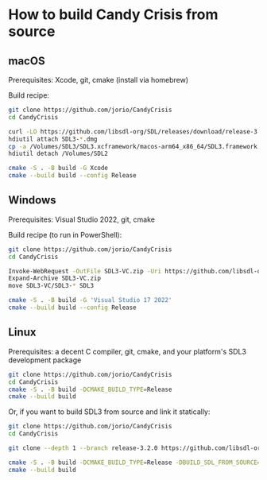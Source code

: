 # How to build Candy Crisis from source

## macOS

Prerequisites: Xcode, git, cmake (install via homebrew)

Build recipe:

```bash
git clone https://github.com/jorio/CandyCrisis
cd CandyCrisis

curl -LO https://github.com/libsdl-org/SDL/releases/download/release-3.2.0/SDL3-3.2.0.dmg
hdiutil attach SDL3-*.dmg
cp -a /Volumes/SDL3/SDL3.xcframework/macos-arm64_x86_64/SDL3.framework SDL2.framework
hdiutil detach /Volumes/SDL2

cmake -S . -B build -G Xcode
cmake --build build --config Release
```

## Windows

Prerequisites: Visual Studio 2022, git, cmake

Build recipe (to run in PowerShell):
```bash
git clone https://github.com/jorio/CandyCrisis
cd CandyCrisis

Invoke-WebRequest -OutFile SDL3-VC.zip -Uri https://github.com/libsdl-org/SDL/releases/download/release-3.2.0/SDL3-devel-3.2.0-VC.zip
Expand-Archive SDL3-VC.zip
move SDL3-VC/SDL3-* SDL3

cmake -S . -B build -G 'Visual Studio 17 2022'
cmake --build build --config Release
```

## Linux

Prerequisites: a decent C compiler, git, cmake, and your platform's SDL3 development package

```bash
git clone https://github.com/jorio/CandyCrisis
cd CandyCrisis
cmake -S . -B build -DCMAKE_BUILD_TYPE=Release
cmake --build build
```

Or, if you want to build SDL3 from source and link it statically:

```bash
git clone https://github.com/jorio/CandyCrisis
cd CandyCrisis

git clone --depth 1 --branch release-3.2.0 https://github.com/libsdl-org/SDL

cmake -S . -B build -DCMAKE_BUILD_TYPE=Release -DBUILD_SDL_FROM_SOURCE=1 -DSDL_STATIC=1
cmake --build build
```
